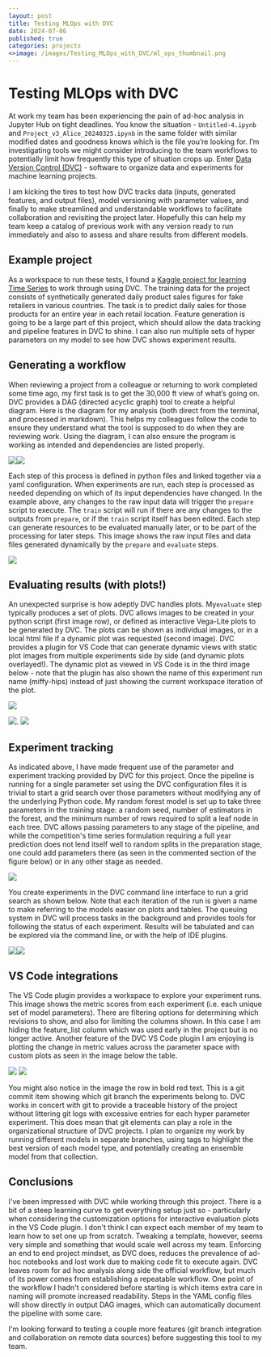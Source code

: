 ```yaml
---
layout: post
title: Testing MLOps with DVC
date: 2024-07-06
published: true
categories: projects
<>image: /images/Testing_MLOps_with_DVC/ml_ops_thumbnail.png
---
```


# Testing MLOps with DVC
At work my team has been experiencing the pain of ad-hoc analysis in Jupyter Hub on tight deadlines.  You know the situation - `Untitled-4.ipynb` and `Project_v3_Alice_20240325.ipynb` in the same folder with similar modified dates and goodness knows which is the file you’re looking for.  I’m investigating tools we might consider introducing to the team workflows to potentially limit how frequently this type of situation crops up. Enter [Data Version Control \(DVC\)](https://dvc.org) - software to organize data and experiments for machine learning projects. 

I am kicking the tires to test how DVC tracks data (inputs, generated features, and output files), model versioning with parameter values, and finally to make streamlined and understandable workflows to facilitate collaboration and revisiting the project later.  Hopefully this can help my team keep a catalog of previous work with any version ready to run immediately and also to assess and share results from different models.

## Example project
As a workspace to run these tests, I found a [Kaggle project for learning Time Series](https://www.kaggle.com/competitions/playground-series-s3e19/overview) to work through using DVC. The training data for the project consists of synthetically generated daily product sales figures for fake retailers in various countries.  The task is to predict daily sales for those products for an entire year in each retail location.  Feature generation is going to be a large part of this project, which should allow the data tracking and pipeline features in DVC to shine.  I can also run multiple sets of hyper parameters on my model to see how DVC shows experiment results.

## Generating a workflow
When reviewing a project from a colleague or returning to work completed some time ago, my first task is to get the 30,000 ft view of what’s going on.  DVC provides a DAG (directed acyclic graph) tool to create a helpful diagram.  Here is the diagram for my analysis (both direct from the terminal, and processed in markdown).  This helps my colleagues follow the code to ensure they understand what the tool is supposed to do when they are reviewing work.  Using the diagram, I can also ensure the program is working as intended and dependencies are listed properly.  

![](/images/Testing_MLOps_with_DVC/Screenshot%202024-06-30%20at%205.48.29%20AM.png)<!-- {"width":216} -->![](/images/Testing_MLOps_with_DVC/Screenshot%202024-06-30%20at%205.48.50%20AM.png)<!-- {"width":225} -->

Each step of this process is defined in python files and linked together via a yaml configuration.  When experiments are run, each step is processed as needed depending on which of its input dependencies have changed.  In the example above, any changes to the raw input data will trigger the `prepare` script to execute.  The `train` script will run if there are any changes to the outputs from `prepare`, or if the `train` script itself has been edited.  Each step can generate resources to be evaluated manually later, or to be part of the processing for later steps.  This image shows the raw input files and data files generated dynamically by the `prepare` and `evaluate` steps.

![](/images/Testing_MLOps_with_DVC/Screenshot%202024-06-30%20at%205.52.42%20AM.png)<!-- {"width":229} -->

## Evaluating results (with plots!)
An unexpected surprise is how adeptly DVC handles plots.  My`evaluate` step typically produces a set of plots.  DVC allows images to be created in your python script (first image row), or defined as interactive Vega-Lite plots to be generated by DVC.  The plots can be shown as individual images, or in a local html file if a dynamic plot was requested (second image).  DVC provides a plugin for VS Code that can generate dynamic views with static plot images from multiple experiments side by side (and dynamic plots overlayed!).  The dynamic plot as viewed in VS Code is in the third image below - note that the plugin has also shown the name of this experiment run name (miffy-hips) instead of just showing the current workspace iteration of the plot.

![](/images/Testing_MLOps_with_DVC/Screenshot%202024-06-30%20at%206.15.59%20AM.png)


![](/images/Testing_MLOps_with_DVC/Screenshot%202024-06-30%20at%208.14.35%20AM.png)<!-- {"width":259} -->.     ![](/images/Testing_MLOps_with_DVC/Screenshot%202024-06-30%20at%207.26.37%20AM.png)<!-- {"width":370} -->


## Experiment tracking
As indicated above, I have made frequent use of the parameter and experiment tracking provided by DVC for this project.  Once the pipeline is running for a single parameter set using the DVC configuration files it is trivial to start a grid search over those parameters without modifying any of the underlying Python code.  My random forest model is set up to take three parameters in the training stage: a random seed, number of estimators in the forest, and the minimum number of rows required to split a leaf node in each tree.   DVC allows passing parameters to any stage of the pipeline, and  while the competition's time series formulation requiring a full year prediction does not lend itself well to random splits in the preparation stage, one could add parameters there (as seen in the commented section of the figure below) or in any other stage as needed. 

![](/images/Testing_MLOps_with_DVC/Screenshot%202024-06-30%20at%203.35.38%20PM.png)

You create experiments in the DVC command line interface to run a grid search as shown below.  Note that each iteration of the run is given a name to make referring to the models easier on plots and tables.  The queuing system in DVC will process tasks in the background and provides tools for following the status of each experiment.  Results will be tabulated and can be explored via the command line, or with the help of IDE plugins.

![](/images/Testing_MLOps_with_DVC/Screenshot%202024-06-30%20at%207.57.32%20AM.png)![](/images/Testing_MLOps_with_DVC/Screenshot%202024-06-30%20at%207.58.57%20AM.png)<!-- {"width":386} -->

## VS Code integrations
The VS Code plugin provides a workspace to explore your experiment runs.  This image shows the metric scores from each experiment (i.e. each unique set of model parameters).  There are filtering options for determining which revisions to show, and also for limiting the columns shown.  In this case I am hiding the feature_list column which was used early in the project but is no longer active.   Another feature of the DVC VS Code plugin I am enjoying is plotting the change in metric values across the parameter space with custom plots as seen in the image below the table.

![](/images/Testing_MLOps_with_DVC/Screenshot%202024-06-30%20at%201.20.20%20PM.png)
![](/images/Testing_MLOps_with_DVC/Screenshot%202024-06-30%20at%208.12.06%20AM.png)

You might also notice in the image the row in bold red text.  This is a git commit item showing which git branch the experiments belong to.  DVC works in concert with git to provide a traceable history of the project without littering git logs with excessive entries for each hyper parameter experiment.  This does mean that git elements can play a role in the organizational structure of DVC projects. I plan to organize my work by running different models in separate branches, using tags to highlight the best version of each model type, and potentially creating an ensemble model from that collection.

## Conclusions
I've been impressed with DVC while working through this project.  There is a bit of a steep learning curve to get everything setup just so - particularly when considering the customization options for interactive evaluation plots in the VS Code plugin.  I don't think I can expect each member of my team to learn how to set one up from scratch.  Tweaking a template, however, seems very simple and something that would scale well across my team. Enforcing an end to end project mindset, as DVC does, reduces the prevalence of ad-hoc notebooks and lost work due to making code fit to execute again.  DVC leaves room for ad hoc analysis along side the official workflow, but much of its power comes from establishing a repeatable workflow.  One point of the workflow I hadn't considered before starting is which items extra care in naming will promote increased readability.  Steps in the YAML config files will show directly in output DAG images, which can automatically document the pipeline with some care.

I'm looking forward to testing a couple more features (git branch integration and collaboration on remote data sources) before suggesting this tool to my team.
